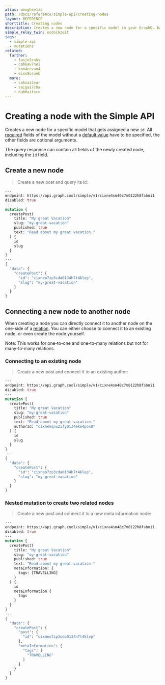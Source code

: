 ```yaml
---
alias: wooghee1za
path: /docs/reference/simple-api/creating-nodes
layout: REFERENCE
shorttitle: Creating nodes
description: Creates a new node for a specific model in your GraphQL backend. The node gets assigned a unique node id on creation.
simple_relay_twin: oodoi6zeit
tags:
  - simple-api
  - mutations
related:
  further:
    - fasie2rahv
    - cahkav7nei
    - koo4eevun4
    - eixu9osueb
  more:
    - cahzai2eur
    - saigai7cha
    - dah6aifoce
---
```


# Creating a node with the Simple API

Creates a new node for a specific model that gets assigned a new `id`.
All [required](!alias-teizeit5se#required) fields of the model without a [default value](!alias-teizeit5se#default-value) have to be specified, the other fields are optional arguments.

The query response can contain all fields of the newly created node, including the `id` field.

## Create a new node

> Create a new post and query its id:

```graphql
---
endpoint: https://api.graph.cool/simple/v1/cixne4sn40c7m0122h8fabni1
disabled: true
---
mutation {
  createPost(
    title: "My great Vacation"
    slug: "my-great-vacation"
    published: true
    text: "Read about my great vacation."
  ) {
    id
    slug
  }
}
---
{
  "data": {
    "createPost": {
      "id": "cixneo7zp3cda0134h7t4klep",
      "slug": "my-great-vacation"
    }
  }
}
```

## Connecting a new node to another node

When creating a node you can directly connect it to another node on the one-side of a [relation](!alias-goh5uthoc1). You can either choose to connect it to an existing node, or even create the node yourself.

Note: This works for one-to-one and one-to-many relations but not for many-to-many relations.

### Connecting to an existing node

> Create a new post and connect it to an existing author:

```graphql
---
endpoint: https://api.graph.cool/simple/v1/cixne4sn40c7m0122h8fabni1
disabled: true
---
mutation {
  createPost(
    title: "My great Vacation"
    slug: "my-great-vacation"
    published: true
    text: "Read about my great vacation."
    authorId: "cixnekqnu2ify0134ekw4pox8"
  ) {
    id
    slug
  }
}
---
{
  "data": {
    "createPost": {
      "id": "cixneo7zp3cda0134h7t4klep",
      "slug": "my-great-vacation"
    }
  }
}
```

### Nested mutation to create two related nodes

> Create a new post and connect it to a new meta information node:

```graphql
---
endpoint: https://api.graph.cool/simple/v1/cixne4sn40c7m0122h8fabni1
disabled: true
---
mutation {
  createPost(
    title: "My great Vacation"
    slug: "my-great-vacation"
    published: true
    text: "Read about my great vacation."
    metaInformation: {
      tags: [TRAVELLING]
    }
  ) {
    id
    metaInformation {
      tags
    }
  }
}
---
{
  "data": {
    "createPost": {
      "post": {
        "id": "cixneo7zp3cda0134h7t4klep"
      },
      "metaInformation": {
        "tags": [
          "TRAVELLING"
        ]
      }
    }
  }
}
```
